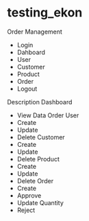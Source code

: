 # testing_ekon
Order Management
- Login
- Dahboard
- User
- Customer
- Product
- Order
- Logout

Description
Dashboard
- View Data Order
User
- Create
- Update
- Delete
Customer
- Create
- Update
- Delete
Product
- Create
- Update
- Delete
Order
- Create
- Approve
- Update Quantity
- Reject
